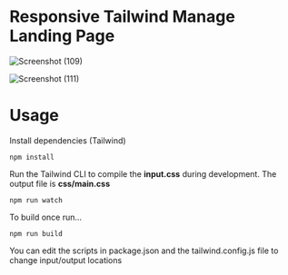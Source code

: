 # Responsive Tailwind Manage Landing Page

![Screenshot (109)](https://user-images.githubusercontent.com/79022070/187713432-eebeeba8-7604-4c5c-bc55-807e906b0069.png)

![Screenshot (111)](https://user-images.githubusercontent.com/79022070/187713411-d01cb1ef-5add-4d5a-bc13-b6fe930dd84f.png)

# Usage

Install dependencies (Tailwind)

```
npm install
```

Run the Tailwind CLI to compile the **input.css** during development. The output file is **css/main.css**

```
npm run watch
```

To build once run...

```
npm run build
```

You can edit the scripts in package.json and the tailwind.config.js file to change input/output locations
